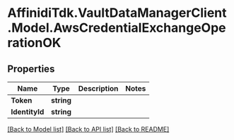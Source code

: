 # AffinidiTdk.VaultDataManagerClient.Model.AwsCredentialExchangeOperationOK

## Properties

Name | Type | Description | Notes
------------ | ------------- | ------------- | -------------
**Token** | **string** |  | 
**IdentityId** | **string** |  | 

[[Back to Model list]](../README.md#documentation-for-models) [[Back to API list]](../README.md#documentation-for-api-endpoints) [[Back to README]](../README.md)

